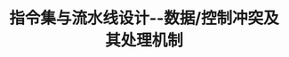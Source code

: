 ---
type: lecture5.2
title: 指令集与流水线设计--数据/控制冲突及其处理机制
tldr: "课程情况介绍，简要介绍芯片发展历程，以及简要介绍前沿AI芯片体系结构"
hide_from_announcments: true
thumbnail: /static_files/presentations/Lecture1/Lecture1.jpg
---